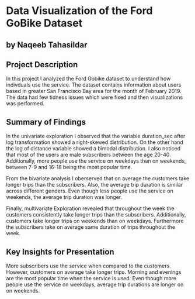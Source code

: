 # Data Visualization of the Ford GoBike Dataset
## by Naqeeb Tahasildar


## Project Description

In this project I analyzed the Ford Gobike dataset to understand how indivduals use the service. The dataset contains information about users based in greater San Francisco Bay area for the month of February 2019. The data had few tidness issues which were fixed and then visualizations was performed.

## Summary of Findings

In the univariate exploration I observed that the variable duration_sec after log transformation showed a right-skewed distribution. On the other hand the log of distance variable showed a bimodal distribution. I also noticed that most of the users are male subscribers between the age 20-40. Additionally, more people use the service on weekdays than on weekends, between 7-9 and 16-18 being the most popular time.

From the bivariate analysis I oberserved that on average the customers take longer trips than the subscribers. Also, the average trip duration is similar across different genders. Even though less people use the service on weekends, the average trip duration was longer.

Finally, multivariate Exploration revealed that throughout the week the customers consistently take longer trips than the subscribers. Additionally, customers take longer trips on weekends than on weekdays. Furthermore the subscribers take on average same duration of trips throughout the week.

## Key Insights for Presentation

More subscribers use the service when compared to the customers. However, customers on average take longer trips. Morning and evenings are the most popular time when the service is used. Even though more people use the service on weekdays, average trip durations are longer on on weekends.

